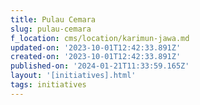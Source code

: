 ```yaml
---
title: Pulau Cemara
slug: pulau-cemara
f_location: cms/location/karimun-jawa.md
updated-on: '2023-10-01T12:42:33.891Z'
created-on: '2023-10-01T12:42:33.891Z'
published-on: '2024-01-21T11:33:59.165Z'
layout: '[initiatives].html'
tags: initiatives
---
```



